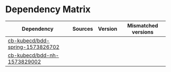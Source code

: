 # Dependency Matrix

Dependency | Sources | Version | Mismatched versions
---------- | ------- | ------- | -------------------
[cb-kubecd/bdd-spring-1573826702](https://github.com/cb-kubecd/bdd-spring-1573826702.git) |  | []() | 
[cb-kubecd/bdd-nh-1573829002](https://github.com/cb-kubecd/bdd-nh-1573829002.git) |  | []() | 
